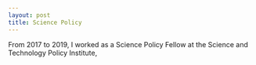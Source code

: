 ```yaml
---
layout: post
title: Science Policy
---
```


From 2017 to 2019, I worked as a Science Policy Fellow at the Science and Technology Policy Institute, 